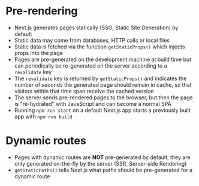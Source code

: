 # Pre-rendering

- Next.js generates pages statically (SSG, Static Site Generation) by default
- Static data may come from databases, HTTP calls or local files
- Static data is fetched via the function `getStaticProps()` which injects props into the page
- Pages are pre-generated on the development machine at build time but can periodically be re-generated on the server according to a `revalidate` key
- The `revalidate` key is returned by `getStaticProps()` and indicates the number of seconds the generated page should remain in cache, so that visitors within that time span receive the cached version
- The server sends pre-rendered pages to the browser, but then the page is "re-hydrated" with JavaScript and can become a normal SPA
- Running `npm run start` on a default Next.js app starts a previously built app with `npm run build`

# Dynamic routes
- Pages with dynamic routes are **NOT** pre-generated by default, they are only generated on-the-fly by the server (SSR, Server-side Rendering)
- `getStaticPaths()` tells Next.js what paths should be pre-generated for a dynamic route
